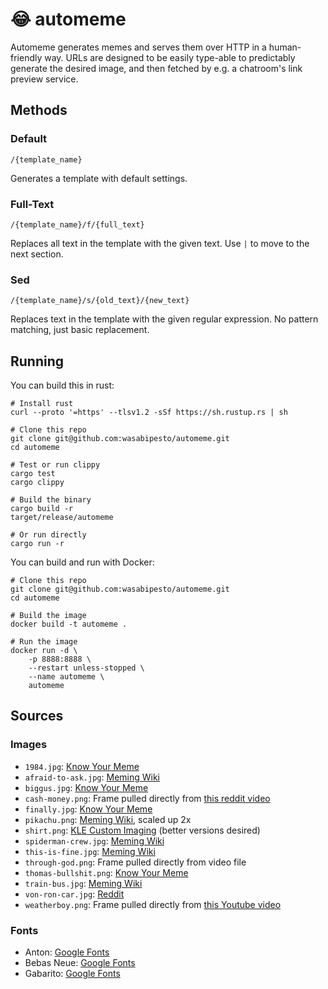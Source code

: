# 😂 automeme

Automeme generates memes and serves them over HTTP in a human-friendly way. URLs are designed to be easily type-able to predictably generate the desired image, and then fetched by e.g. a chatroom's link preview service.

## Methods

### Default

`/{template_name}`

Generates a template with default settings.

### Full-Text

`/{template_name}/f/{full_text}`

Replaces all text in the template with the given text. Use `|` to move to the next section.

### Sed

`/{template_name}/s/{old_text}/{new_text}`

Replaces text in the template with the given regular expression. No pattern matching, just basic replacement.

## Running

You can build this in rust:

```
# Install rust
curl --proto '=https' --tlsv1.2 -sSf https://sh.rustup.rs | sh

# Clone this repo
git clone git@github.com:wasabipesto/automeme.git
cd automeme

# Test or run clippy
cargo test
cargo clippy

# Build the binary
cargo build -r
target/release/automeme

# Or run directly
cargo run -r
```

You can build and run with Docker:

```
# Clone this repo
git clone git@github.com:wasabipesto/automeme.git
cd automeme

# Build the image
docker build -t automeme .

# Run the image
docker run -d \
    -p 8888:8888 \
    --restart unless-stopped \
    --name automeme \
    automeme
```

## Sources

### Images

- `1984.jpg`: [Know Your Meme](templates/afraid-to-ask.json)
- `afraid-to-ask.jpg`: [Meming Wiki](https://en.meming.world/wiki/Afraid_To_Ask_Andy)
- `biggus.jpg`: [Know Your Meme](https://knowyourmeme.com/memes/biggus-dickus)
- `cash-money.png`: Frame pulled directly from [this reddit video](https://old.reddit.com/r/GODZILLA/comments/kn4tbt/that_wasnt_very_cash_money_of_you_godzilla/)
- `finally.jpg`: [Know Your Meme](https://knowyourmeme.com/photos/1670182-finally-synthetic-watermelon)
- `pikachu.png`: [Meming Wiki](https://en.meming.world/wiki/Surprised_Pikachu), scaled up 2x
- `shirt.png`: [KLE Custom Imaging](https://klecustomimaging.com/product/t-shirt/) (better versions desired)
- `spiderman-crew.jpg`: [Meming Wiki](https://en.meming.world/wiki/Me_and_the_Boys)
- `this-is-fine.jpg`: [Meming Wiki](https://en.meming.world/wiki/This_Is_Fine)
- `through-god.png`: Frame pulled directly from video file
- `thomas-bullshit.png`: [Know Your Meme](https://knowyourmeme.com/memes/thomas-had-never-seen-such-bullshit-before)
- `train-bus.jpg`: [Meming Wiki](https://en.meming.world/wiki/Train_Hitting_School_Bus)
- `von-ron-car.jpg`: [Reddit](https://old.reddit.com/r/MemeRestoration/comments/euoagt/ucantflys_request_vin_diesel_and_ron_weasley/)
- `weatherboy.png`: Frame pulled directly from [this Youtube video](https://youtu.be/py44k46RR_0)

### Fonts

- Anton: [Google Fonts](https://fonts.google.com/specimen/Anton)
- Bebas Neue: [Google Fonts](https://fonts.google.com/specimen/Bebas+Neue)
- Gabarito: [Google Fonts](https://fonts.google.com/specimen/Gabarito)
